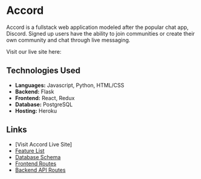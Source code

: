 # Accord

Accord is a fullstack web application modeled after the popular chat app, Discord. Signed up users have the ability to join communities or create their own community and chat through live messaging. 

Visit our live site here: 

## Technologies Used
* **Languages:** Javascript, Python, HTML/CSS
* **Backend:** Flask 
* **Frontend:** React, Redux
* **Database:** PostgreSQL
* **Hosting:** Heroku

## Links
* [Visit Accord Live Site]
* [Feature List](https://github.com/kevin9gao/accord-flask-react-project/wiki/Feature-List)
* [Database Schema](https://github.com/kevin9gao/accord-flask-react-project/wiki/Database-Schema)
* [Frontend Routes](https://github.com/kevin9gao/accord-flask-react-project/wiki/Frontend-Routes)
* [Backend API Routes](https://github.com/kevin9gao/accord-flask-react-project/wiki/API-Routes)
